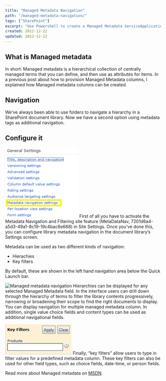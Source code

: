 ```yaml
---
title: "Managed Metadata Navigation"
path: "/managed-metadata-navigation/"
tags: ["SharePoint"]
excerpt: "Use Powershell to create a Managed Metadata ServiceApplication. In this post is a sample Powershell script shown to create the SSA."
created: 2012-12-22
updated: 2012-12-22
---
```


## What is Managed metadata

In short: Managed metadata is a hierarchical collection of centrally managed terms that you can define, and then use as attributes for items. In a previous post about how to provision Managed Metadata columns, I explained how Managed metadata columns can be created.

## Navigation

We’ve always been able to use folders to navigate a hierarchy in a SharePoint document library. Now we have a second option using metadata tags as additional navigation.

## Configure it

![Document library settings](./sitecollectionsettings.png) First of all you have to activate the Metadata Navigation and Filtering site feature (MetaDataNav, 7201d6a4-a5d3-49a1-8c19-19c4bac6e668) in Site Settings. Once you’ve done this, you can configure library metadata navigation in the document library’s Settings screen.

Metadata can be used as two different kinds of navigation:

* Hierachies
* Key filters

By default, these are shown in the left hand navigation area below the Quick Launch bar.

![Managed metadata navigation](./hieracrchie.png) Hierarchies can be displayed for any selected Managed Metadata field. In the interface users can drill down through the hierarchy of terms to filter the library contents progressively, narrowing or broadening their scope to find the right documents to display. You can display navigation for multiple managed metadata column. In addition, single value choice fields and content types can be used as additional navigational fields.

![Managed metadata filter](./filter.png) Finally, “key filters” allow users to type in filter values for a predefined metadata column. These key filters can also be used for other field types, such as choice fields, date-time, or person fields.

Read more about Managed metadata on [MSDN](http://msdn.microsoft.com/en-us/library/ee559337(v=office.14).aspx).
